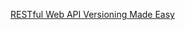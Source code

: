 [RESTful Web API Versioning Made Easy](https://www.hanselman.com/blog/ASPNETCoreRESTfulWebAPIVersioningMadeEasy.aspx)
